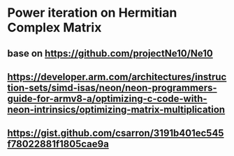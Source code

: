 # Power iteration on Hermitian Complex  Matrix
## base on https://github.com/projectNe10/Ne10
## https://developer.arm.com/architectures/instruction-sets/simd-isas/neon/neon-programmers-guide-for-armv8-a/optimizing-c-code-with-neon-intrinsics/optimizing-matrix-multiplication
## https://gist.github.com/csarron/3191b401ec545f78022881f1805cae9a






